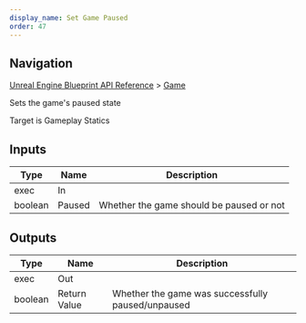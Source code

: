 ```yaml
---
display_name: Set Game Paused
order: 47
---
```

## Navigation

[Unreal Engine Blueprint API Reference](https://dev.epicgames.com/documentation/en-us/unreal-engine/BlueprintAPI) > [Game](https://dev.epicgames.com/documentation/en-us/unreal-engine/BlueprintAPI/Game)

Sets the game's paused state

Target is Gameplay Statics

## Inputs

| Type | Name | Description |
| --- | --- | --- |
| exec | In |  |
| boolean | Paused | Whether the game should be paused or not |

## Outputs

| Type | Name | Description |
| --- | --- | --- |
| exec | Out |  |
| boolean | Return Value | Whether the game was successfully paused/unpaused |
